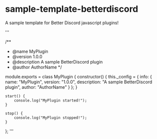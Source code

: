 # sample-template-betterdiscord
A sample template for Better Discord javascript plugins!


'''

/**
 * @name MyPlugin
 * @version 1.0.0
 * @description A sample BetterDiscord plugin
 * @author AuthorName
 */

module.exports = class MyPlugin {
    constructor() {
        this._config = {
            info: {
                name: "MyPlugin",
                version: "1.0.0",
                description: "A sample BetterDiscord plugin",
                author: "AuthorName"
            }
        };
    }

    start() {
        console.log("MyPlugin started!");
    }

    stop() {
        console.log("MyPlugin stopped!");
    }
};
'''
